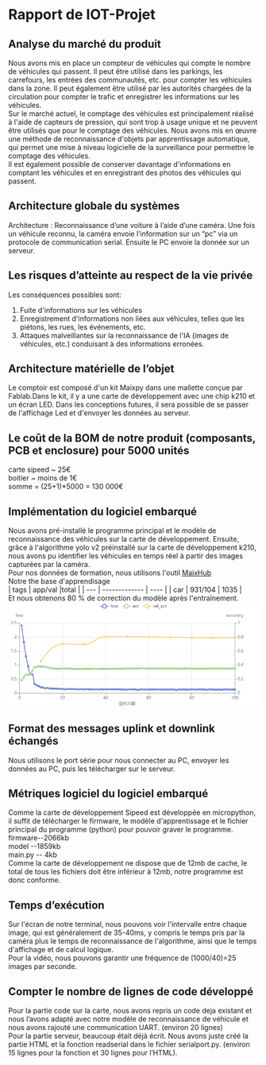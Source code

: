 # Rapport de IOT-Projet
## Analyse du marché du produit
Nous avons mis en place un compteur de véhicules qui compte le nombre de véhicules qui passent. Il peut être utilisé dans les parkings, les carrefours, les entrées des communautés, etc. pour compter les véhicules dans la zone. Il peut également être utilisé par les autorités chargées de la circulation pour compter le trafic et enregistrer les informations sur les véhicules.   
Sur le marché actuel, le comptage des véhicules est principalement réalisé à l'aide de capteurs de pression, qui sont trop à usage unique et ne peuvent être utilisés que pour le comptage des véhicules. Nous avons mis en œuvre une méthode de reconnaissance d'objets par apprentissage automatique, qui permet une mise à niveau logicielle de la surveillance pour permettre le comptage des véhicules.  
Il est également possible de conserver davantage d'informations en comptant les véhicules et en enregistrant des photos des véhicules qui passent.
## Architecture globale du systèmes
Architecture : Reconnaissance d’une voiture à l’aide d’une caméra. Une fois un véhicule reconnu, la caméra envoie l’information sur un “pc” via un protocole de communication serial. Ensuite le PC envoie la donnée sur un serveur. 
## Les risques d’atteinte au respect de la vie privée
Les conséquences possibles sont:
1. Fuite d'informations sur les véhicules
2. Enregistrement d'informations non liées aux véhicules, telles que les piétons, les rues, les événements, etc.
3. Attaques malveillantes sur la reconnaissance de l'IA (images de véhicules, etc.) conduisant à des informations erronées.
## Architecture matérielle de l’objet
Le comptoir est composé d'un kit Maixpy dans une mallette conçue par Fablab.Dans le kit, il y a une carte de développement avec une chip k210 et un écran LED. Dans les conceptions futures, il sera possible de se passer de l'affichage Led et d'envoyer les données au serveur. 
##  Le coût de la BOM de notre produit (composants, PCB et enclosure) pour 5000 unités
carte sipeed ~ 25€  
boitier ~ moins de 1€  
somme = (25+1)*5000 = 130 000€
## Implémentation du logiciel embarqué
Nous avons pré-installé le programme principal et le modèle de reconnaissance des véhicules sur la carte de développement. Ensuite, grâce à l'algorithme yolo v2 préinstallé sur la carte de développement k210, nous avons pu identifier les véhicules en temps réel à partir des images capturées par la caméra.  
Pour nos données de formation, nous utilisons l'outil [MaixHub](https://maixhub.com/)  
Notre the base d'apprendisage  
| tags | app/val |total |
| --- | ------------- | ---- |
| car | 931/104 | 1035 |  
Et nous obtenons 80 % de correction du modèle après l'entraînement.![](loss_acc.png)
## Format des messages uplink et downlink échangés
Nous utilisons le port série pour nous connecter au PC, envoyer les données au PC, puis les télécharger sur le serveur.
## Métriques logiciel du logiciel embarqué
Comme la carte de développement Sipeed est développée en micropython, il suffit de télécharger le firmware, le modèle d'apprentissage et le fichier principal du programme (python) pour pouvoir graver le programme.  
firmware--2066kb  
model   --1859kb  
main.py --   4kb  
Comme la carte de développement ne dispose que de 12mb de cache, le total de tous les fichiers doit être inférieur à 12mb, notre programme est donc conforme.
## Temps d’exécution
Sur l'écran de notre terminal, nous pouvons voir l'intervalle entre chaque image, qui est généralement de 35-40ms, y compris le temps pris par la caméra plus le temps de reconnaissance de l'algorithme, ainsi que le temps d'affichage et de calcul logique.  
Pour la vidéo, nous pouvons garantir une fréquence de (1000/40)=25 images par seconde.
## Compter le nombre de lignes de code développé
Pour la partie code sur la carte, nous avons repris un code deja existant et nous l’avons adapté avec notre modèle de reconnaissance de véhicule et nous avons rajouté une communication UART. (environ 20 lignes)  
Pour la partie serveur, beaucoup était déjà écrit. Nous avons juste créé la partie HTML et la fonction readserial dans le fichier serialport.py.  (environ 15 lignes pour la fonction et 30 lignes pour l’HTML).